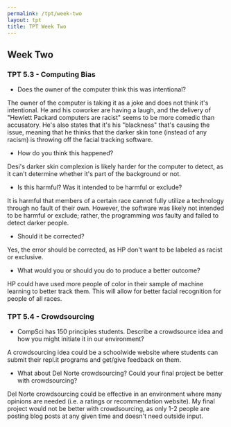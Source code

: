 ```yaml
---
permalink: /tpt/week-two
layout: tpt
title: TPT Week Two
---
```



## Week Two

### TPT 5.3 - Computing Bias

- Does the owner of the computer think this was intentional?

The owner of the computer is taking it as a joke and does not think it's intentional. He and his coworker are having a laugh, and the delivery of "Hewlett Packard computers are racist" seems to be more comedic than accusatory. He's also states that it's his "blackness" that's causing the issue, meaning that he thinks that the darker skin tone (instead of any racism) is throwing off the facial tracking software.

- How do you think this happened?

Desi's darker skin complexion is likely harder for the computer to detect, as it can't determine whether it's part of the background or not.

- Is this harmful? Was it intended to be harmful or exclude?

It is harmful that members of a certain race cannot fully utilize a technology through no fault of their own. However, the software was likely not intended to be harmful or exclude; rather, the programming was faulty and failed to detect darker people.

- Should it be corrected?

Yes, the error should be corrected, as HP don't want to be labeled as racist or exclusive. 

- What would you or should you do to produce a better outcome?

HP could have used more people of color in their sample of machine learning to better track them. This will allow for better facial recognition for people of all races.


### TPT 5.4 - Crowdsourcing

- CompSci has 150 principles students. Describe a crowdsource idea and how you might initiate it in our environment?

A crowdsourcing idea could be a schoolwide website where students can submit their repl.it programs and get/give feedback on them.

- What about Del Norte crowdsourcing? Could your final project be better with crowdsourcing?

Del Norte crowdsourcing could be effective in an environment where many opinions are needed (i.e. a ratings or recommendation website). My final project would not be better with crowdsourcing, as only 1-2 people are posting blog posts at any given time and doesn't need outside input.